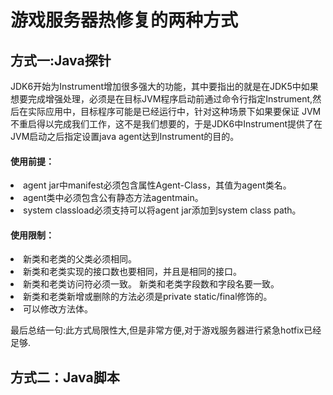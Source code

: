 # 游戏服务器热修复的两种方式

## 方式一:Java探针
JDK6开始为Instrument增加很多强大的功能，其中要指出的就是在JDK5中如果想要完成增强处理，必须是在目标JVM程序启动前通过命令行指定Instrument,然后在实际应用中，目标程序可能是已经运行中，针对这种场景下如果要保证 JVM不重启得以完成我们工作，这不是我们想要的，于是JDK6中Instrument提供了在JVM启动之后指定设置java agent达到Instrument的目的。

#### 使用前提：
<li>agent jar中manifest必须包含属性Agent-Class，其值为agent类名。
<li>agent类中必须包含公有静态方法agentmain。
<li>system classload必须支持可以将agent jar添加到system class path。

#### 使用限制：
<li>新类和老类的父类必须相同。
<li>新类和老类实现的接口数也要相同，并且是相同的接口。
<li>新类和老类访问符必须一致。 新类和老类字段数和字段名要一致。
<li>新类和老类新增或删除的方法必须是private static/final修饰的。
<li>可以修改方法体。

最后总结一句:此方式局限性大,但是非常方便,对于游戏服务器进行紧急hotfix已经足够.
## 方式二：Java脚本
